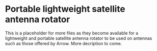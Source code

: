 # Portable lightweight satellite antenna rotator

This is a placeholder for more files as they become available for a lightweight and portable satellite antenna rotator to be used on antennas such as those offered by Arrow. More decription to come.

